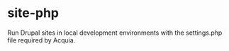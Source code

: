 site-php
========

Run Drupal sites in local development environments with the settings.php file required by Acquia.
